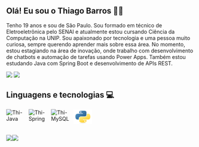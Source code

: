 ## Olá! Eu sou o Thiago Barros 👋👋

Tenho 19 anos e sou de São Paulo. Sou formado em técnico de Eletroeletrônica pelo SENAI e atualmente estou cursando Ciência da Computação na UNIP. Sou apaixonado por tecnologia e uma pessoa muito curiosa, sempre querendo aprender mais sobre essa área. No momento, estou estagiando na área de inovação, onde trabalho com desenvolvimento de chatbots e automação de tarefas usando Power Apps. Também estou estudando Java com Spring Boot e desenvolvimento de APIs REST.

<div> 
  <a href = "mailto:thiagoo.barros08@gmail.com"><img src="https://img.shields.io/badge/-Gmail-%23333?style=for-the-badge&logo=gmail&logoColor=white" target="_blank"></a>
  <a href="https://www.linkedin.com/in/thiago-barros-1071b626a/" target="_blank"><img src="https://img.shields.io/badge/-LinkedIn-%230077B5?style=for-the-badge&logo=linkedin&logoColor=white" target="_blank"></a> 
</div>

## Linguagens e tecnologias 💻

  <img align="left" alt="Thi-Java" height="40" width="50" style="padding-right: 10px;" src="https://cdn.jsdelivr.net/gh/devicons/devicon@latest/icons/java/java-original-wordmark.svg">
  <img align="left" alt="Thi-Spring" height="40" width="50" style="padding-right: 10px;" src="https://cdn.jsdelivr.net/gh/devicons/devicon@latest/icons/spring/spring-original-wordmark.svg">
  <img align="left" alt="Thi-MySQL" height="40" width="50" style="padding-right: 10px;" src="https://cdn.jsdelivr.net/gh/devicons/devicon@latest/icons/mysql/mysql-plain-wordmark.svg">
  <img align="left" alt="Thi-Python" height="40" width="50" style="padding-right: 10px;" src="https://raw.githubusercontent.com/devicons/devicon/master/icons/python/python-original.svg">

<br clear="left"/>


## 
<a href="https://github.com/Thi-barros/github-readme-stats">
  <img height="200" align="left" src="https://github-readme-stats.vercel.app/api?username=Thi-barros&show_icons=true&theme=radical" />
</a>
<a href="https://github.com/Thi-barros/convoychat">
  <img height="200" align="left" src="https://github-readme-stats.vercel.app/api/top-langs?username=Thi-barros&layout=compact&theme=radical&langs_count=8&card_width=320" />
</a>


